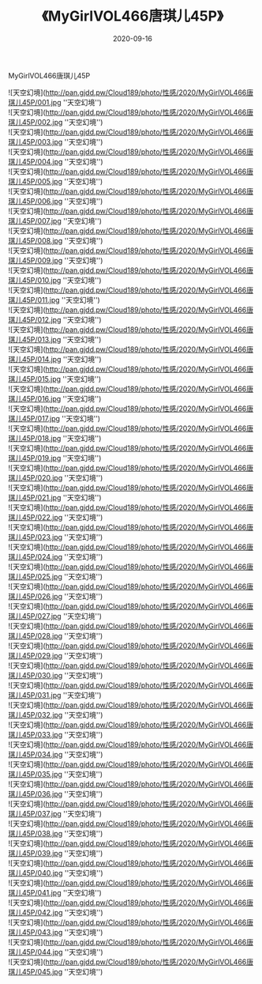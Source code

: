 ﻿---
layout: post
title:  《MyGirlVOL466唐琪儿45P》
date:   2020-09-16
img: http://pan.gjdd.pw/Cloud189/photo/性感/2020/MyGirlVOL466唐琪儿45P/000.jpg
categories: [美女, 性感, 泳衣]
---

MyGirlVOL466唐琪儿45P



![天空幻境](http://pan.gjdd.pw/Cloud189/photo/性感/2020/MyGirlVOL466唐琪儿45P/001.jpg ''天空幻境'') <br>
![天空幻境](http://pan.gjdd.pw/Cloud189/photo/性感/2020/MyGirlVOL466唐琪儿45P/002.jpg ''天空幻境'') <br>
![天空幻境](http://pan.gjdd.pw/Cloud189/photo/性感/2020/MyGirlVOL466唐琪儿45P/003.jpg ''天空幻境'') <br>
![天空幻境](http://pan.gjdd.pw/Cloud189/photo/性感/2020/MyGirlVOL466唐琪儿45P/004.jpg ''天空幻境'') <br>
![天空幻境](http://pan.gjdd.pw/Cloud189/photo/性感/2020/MyGirlVOL466唐琪儿45P/005.jpg ''天空幻境'') <br>
![天空幻境](http://pan.gjdd.pw/Cloud189/photo/性感/2020/MyGirlVOL466唐琪儿45P/006.jpg ''天空幻境'') <br>
![天空幻境](http://pan.gjdd.pw/Cloud189/photo/性感/2020/MyGirlVOL466唐琪儿45P/007.jpg ''天空幻境'') <br>
![天空幻境](http://pan.gjdd.pw/Cloud189/photo/性感/2020/MyGirlVOL466唐琪儿45P/008.jpg ''天空幻境'') <br>
![天空幻境](http://pan.gjdd.pw/Cloud189/photo/性感/2020/MyGirlVOL466唐琪儿45P/009.jpg ''天空幻境'') <br>
![天空幻境](http://pan.gjdd.pw/Cloud189/photo/性感/2020/MyGirlVOL466唐琪儿45P/010.jpg ''天空幻境'') <br>
![天空幻境](http://pan.gjdd.pw/Cloud189/photo/性感/2020/MyGirlVOL466唐琪儿45P/011.jpg ''天空幻境'') <br>
![天空幻境](http://pan.gjdd.pw/Cloud189/photo/性感/2020/MyGirlVOL466唐琪儿45P/012.jpg ''天空幻境'') <br>
![天空幻境](http://pan.gjdd.pw/Cloud189/photo/性感/2020/MyGirlVOL466唐琪儿45P/013.jpg ''天空幻境'') <br>
![天空幻境](http://pan.gjdd.pw/Cloud189/photo/性感/2020/MyGirlVOL466唐琪儿45P/014.jpg ''天空幻境'') <br>
![天空幻境](http://pan.gjdd.pw/Cloud189/photo/性感/2020/MyGirlVOL466唐琪儿45P/015.jpg ''天空幻境'') <br>
![天空幻境](http://pan.gjdd.pw/Cloud189/photo/性感/2020/MyGirlVOL466唐琪儿45P/016.jpg ''天空幻境'') <br>
![天空幻境](http://pan.gjdd.pw/Cloud189/photo/性感/2020/MyGirlVOL466唐琪儿45P/017.jpg ''天空幻境'') <br>
![天空幻境](http://pan.gjdd.pw/Cloud189/photo/性感/2020/MyGirlVOL466唐琪儿45P/018.jpg ''天空幻境'') <br>
![天空幻境](http://pan.gjdd.pw/Cloud189/photo/性感/2020/MyGirlVOL466唐琪儿45P/019.jpg ''天空幻境'') <br>
![天空幻境](http://pan.gjdd.pw/Cloud189/photo/性感/2020/MyGirlVOL466唐琪儿45P/020.jpg ''天空幻境'') <br>
![天空幻境](http://pan.gjdd.pw/Cloud189/photo/性感/2020/MyGirlVOL466唐琪儿45P/021.jpg ''天空幻境'') <br>
![天空幻境](http://pan.gjdd.pw/Cloud189/photo/性感/2020/MyGirlVOL466唐琪儿45P/022.jpg ''天空幻境'') <br>
![天空幻境](http://pan.gjdd.pw/Cloud189/photo/性感/2020/MyGirlVOL466唐琪儿45P/023.jpg ''天空幻境'') <br>
![天空幻境](http://pan.gjdd.pw/Cloud189/photo/性感/2020/MyGirlVOL466唐琪儿45P/024.jpg ''天空幻境'') <br>
![天空幻境](http://pan.gjdd.pw/Cloud189/photo/性感/2020/MyGirlVOL466唐琪儿45P/025.jpg ''天空幻境'') <br>
![天空幻境](http://pan.gjdd.pw/Cloud189/photo/性感/2020/MyGirlVOL466唐琪儿45P/026.jpg ''天空幻境'') <br>
![天空幻境](http://pan.gjdd.pw/Cloud189/photo/性感/2020/MyGirlVOL466唐琪儿45P/027.jpg ''天空幻境'') <br>
![天空幻境](http://pan.gjdd.pw/Cloud189/photo/性感/2020/MyGirlVOL466唐琪儿45P/028.jpg ''天空幻境'') <br>
![天空幻境](http://pan.gjdd.pw/Cloud189/photo/性感/2020/MyGirlVOL466唐琪儿45P/029.jpg ''天空幻境'') <br>
![天空幻境](http://pan.gjdd.pw/Cloud189/photo/性感/2020/MyGirlVOL466唐琪儿45P/030.jpg ''天空幻境'') <br>
![天空幻境](http://pan.gjdd.pw/Cloud189/photo/性感/2020/MyGirlVOL466唐琪儿45P/031.jpg ''天空幻境'') <br>
![天空幻境](http://pan.gjdd.pw/Cloud189/photo/性感/2020/MyGirlVOL466唐琪儿45P/032.jpg ''天空幻境'') <br>
![天空幻境](http://pan.gjdd.pw/Cloud189/photo/性感/2020/MyGirlVOL466唐琪儿45P/033.jpg ''天空幻境'') <br>
![天空幻境](http://pan.gjdd.pw/Cloud189/photo/性感/2020/MyGirlVOL466唐琪儿45P/034.jpg ''天空幻境'') <br>
![天空幻境](http://pan.gjdd.pw/Cloud189/photo/性感/2020/MyGirlVOL466唐琪儿45P/035.jpg ''天空幻境'') <br>
![天空幻境](http://pan.gjdd.pw/Cloud189/photo/性感/2020/MyGirlVOL466唐琪儿45P/036.jpg ''天空幻境'') <br>
![天空幻境](http://pan.gjdd.pw/Cloud189/photo/性感/2020/MyGirlVOL466唐琪儿45P/037.jpg ''天空幻境'') <br>
![天空幻境](http://pan.gjdd.pw/Cloud189/photo/性感/2020/MyGirlVOL466唐琪儿45P/038.jpg ''天空幻境'') <br>
![天空幻境](http://pan.gjdd.pw/Cloud189/photo/性感/2020/MyGirlVOL466唐琪儿45P/039.jpg ''天空幻境'') <br>
![天空幻境](http://pan.gjdd.pw/Cloud189/photo/性感/2020/MyGirlVOL466唐琪儿45P/040.jpg ''天空幻境'') <br>
![天空幻境](http://pan.gjdd.pw/Cloud189/photo/性感/2020/MyGirlVOL466唐琪儿45P/041.jpg ''天空幻境'') <br>
![天空幻境](http://pan.gjdd.pw/Cloud189/photo/性感/2020/MyGirlVOL466唐琪儿45P/042.jpg ''天空幻境'') <br>
![天空幻境](http://pan.gjdd.pw/Cloud189/photo/性感/2020/MyGirlVOL466唐琪儿45P/043.jpg ''天空幻境'') <br>
![天空幻境](http://pan.gjdd.pw/Cloud189/photo/性感/2020/MyGirlVOL466唐琪儿45P/044.jpg ''天空幻境'') <br>
![天空幻境](http://pan.gjdd.pw/Cloud189/photo/性感/2020/MyGirlVOL466唐琪儿45P/045.jpg ''天空幻境'') <br>
